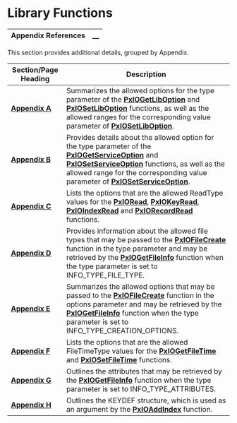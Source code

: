 # Library Functions

**Appendix References** |  **__**  
---|---  
  
This section provides additional details, grouped by Appendix.

**Section/Page Heading** |  **Description**  
---|---  
**[Appendix A](Appendix%20A.md)** |  Summarizes the allowed options for the type parameter of the **[PxIOGetLibOption](../Global%20Library%20Functions/PxIOGetLibOption.md)** and **[PxIOSetLibOption](../Global%20Library%20Functions/PxIOSetLibOption.md)** functions, as well as the allowed ranges for the corresponding value parameter of **[PxIOSetLibOption](../Global%20Library%20Functions/PxIOSetLibOption.md)**.  
**[Appendix B](Appendix%20B.md)** |  Provides details about the allowed option for the type parameter of the **[PxIOGetServiceOption](../Service%20Functions/PxIOGetServiceOption.md)** and **[PxIOSetServiceOption](../Service%20Functions/PxIOSetServiceOption.md)** functions, as well as the allowed range for the corresponding value parameter of **[PxIOSetServiceOption](../Service%20Functions/PxIOSetServiceOption.md)**.  
**[Appendix C](Appendix%20C.md)** |  Lists the options that are the allowed ReadType values for the **[PxIORead](../File%20Read%20Functions/PxIORead.md)**, **[PxIOKeyRead](../File%20Read%20Functions/PxIOKeyRead.md)**, **[PxIOIndexRead](../File%20Read%20Functions/PxIOIndexRead.md)** and **[PxIORecordRead](../File%20Read%20Functions/PxIORecordRead.md)** functions.  
**[Appendix D](Appendix%20D.md)** |  Provides information about the allowed file types that may be passed to the **[PxIOFileCreate](../File%20Maintenance%20Functions/PxIOFileCreate.md)** function in the type parameter and may be retrieved by the **[PxIOGetFileInfo](../File%20Information%20Functions/PxIOGetFileInfo.md)** function when the type parameter is set to INFO_TYPE_FILE_TYPE.  
**[Appendix E](Appendix%20E.md)** |  Summarizes the allowed options that may be passed to the **[PxIOFileCreate](../File%20Maintenance%20Functions/PxIOFileCreate.md)** function in the options parameter and may be retrieved by the **[PxIOGetFileInfo](../File%20Information%20Functions/PxIOGetFileInfo.md)** function when the type parameter is set to INFO_TYPE_CREATION_OPTIONS.  
**[Appendix F](Appendix%20F.md)** |  Lists the options that are the allowed FileTimeType values for the **[PxIOGetFileTime](../File%20Maintenance%20Functions/PxIOGetFileTime.md)** and **[PxIOSetFileTime](../File%20Maintenance%20Functions/PxIOSetFileTime.md)** functions.  
**[Appendix G](Appendix%20G.md)** |  Outlines the attributes that may be retrieved by the **[PxIOGetFileInfo](../File%20Information%20Functions/PxIOGetFileInfo.md)** function when the type parameter is set to INFO_TYPE_ATTRIBUTES.  
**[Appendix H](Appendix%20H.md)** |  Outlines the KEYDEF structure, which is used as an argument by the **[PxIOAddIndex](../Miscellaneous%20File%20Functions/PxIOAddIndex.md)** function.
